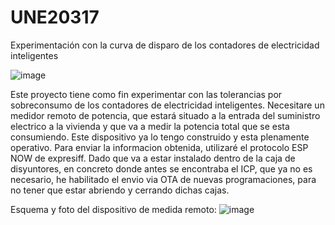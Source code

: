 # UNE20317
Experimentación con la curva de disparo de los contadores de electricidad inteligentes

![image](https://user-images.githubusercontent.com/48222471/219492947-e7747d4d-90d1-499b-b493-321c5ba3bfa8.png)

Este proyecto tiene como fin experimentar con las tolerancias por sobreconsumo de los contadores de electricidad inteligentes.
Necesitare un medidor remoto de potencia, que estará situado a la entrada del suministro electrico a la vivienda y que va a medir la 
potencia total que se esta consumiendo. Este dispositivo ya lo tengo construido y esta plenamente operativo. Para enviar la informacion
obtenida, utilizaré el protocolo ESP NOW de expresiff. Dado que va a estar instalado dentro de la caja de disyuntores, en concreto donde
antes se encontraba el ICP, que ya no es necesario, he habilitado el envio via OTA de nuevas programaciones, para no tener que estar abriendo
y cerrando dichas cajas.

Esquema y foto del dispositivo de medida remoto:
![image](https://user-images.githubusercontent.com/48222471/219491638-14fb87c1-97d6-48e1-ba34-ba93350dca81.png)


         

